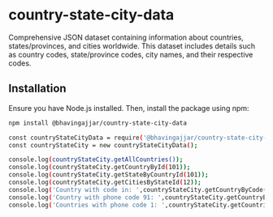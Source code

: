 # country-state-city-data

Comprehensive JSON dataset containing information about countries, states/provinces, and cities worldwide. This dataset
includes details such as country codes, state/province codes, city names, and their respective codes.

## Installation

Ensure you have Node.js installed. Then, install the package using npm:

```bash
npm install @bhavingajjar/country-state-city-data

const countryStateCityData = require('@bhavingajjar/country-state-city-data');
const countryStateCity = new countryStateCityData();

console.log(countryStateCity.getAllCountries());
console.log(countryStateCity.getCountryById(101));
console.log(countryStateCity.getStateByCountryId(101));
console.log(countryStateCity.getCitiesByStateId(12));
console.log('Country with code in: ',countryStateCity.getCountryByCode('in'));
console.log('Country with phone code 91: ',countryStateCity.getCountryByPhoneCode('91'));
console.log('Countries with phone code 1: ',countryStateCity.getCountriesByPhoneCode('1'));
